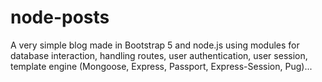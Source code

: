 # node-posts
A very simple blog made in Bootstrap 5 and node.js using modules for database interaction, handling routes, user authentication, user session, template engine (Mongoose, Express, Passport, Express-Session, Pug)...

